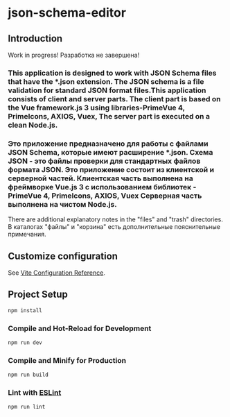# json-schema-editor

## Introduction
Work in progress!
Разработка не завершена!

### This application is designed to work with JSON Schema files that have the *.json extension. The JSON schema is a file validation for standard JSON format files.This application consists of client and server parts. The client part is based on the Vue framework.js 3 using libraries-PrimeVue 4, PrimeIcons, AXIOS, Vuex, The server part is executed on a clean Node.js.
### Это приложение предназначено для работы с файлами JSON Schema, которые имеют расширение *.json. Схема JSON - это файлы проверки для стандартных файлов формата JSON. Это приложение состоит из клиентской и серверной частей. Клиентская часть выполнена на фреймворке Vue.js 3 с использованием библиотек - PrimeVue 4, PrimeIcons, AXIOS, Vuex  Серверная часть выполнена на чистом Node.js.

There are additional explanatory notes in the "files" and "trash" directories.
В каталогах "файлы" и "корзина" есть дополнительные пояснительные примечания.

## Customize configuration

See [Vite Configuration Reference](https://vitejs.dev/config/).

## Project Setup

```sh
npm install
```

### Compile and Hot-Reload for Development

```sh
npm run dev
```

### Compile and Minify for Production

```sh
npm run build
```

### Lint with [ESLint](https://eslint.org/)

```sh
npm run lint
```
